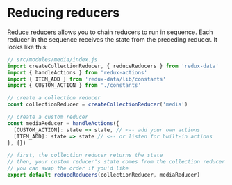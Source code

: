 # Reducing reducers
[Reduce reducers](https://github.com/acdlite/reduce-reducers) allows you to chain reducers to run in sequence. Each reducer in the sequence receives the state from the preceding reducer. It looks like this:

```js
// src/modules/media/index.js
import createCollectionReducer, { reduceReducers } from 'redux-data'
import { handleActions } from 'redux-actions'
import { ITEM_ADD } from 'redux-data/lib/constants'
import { CUSTOM_ACTION } from './constants'

// create a collection reducer
const collectionReducer = createCollectionReducer('media')

// create a custom reducer
const mediaReducer = handleActions({
  [CUSTOM_ACTION]: state => state, // <-- add your own actions
  [ITEM_ADD]: state => state // <-- or listen for built-in actions
}, {})

// first, the collection reducer returns the state
// then, your custom reducer's state comes from the collection reducer
// you can swap the order if you'd like
export default reduceReducers(collectionReducer, mediaReducer)
```
